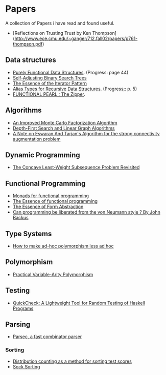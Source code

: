 # Papers

A collection of Papers i have read and found useful.

* [Reflections on Trusting Trust by Ken Thompson]  (http://www.ece.cmu.edu/~ganger/712.fall02/papers/p761-thompson.pdf)

## Data structures
* [Purely Functional Data Structures](http://www.cs.cmu.edu/~rwh/theses/okasaki.pdf). (Progress: page 44)
* [Self-Adjusting Binary Search Trees](https://www.cs.cmu.edu/~sleator/papers/self-adjusting.pdf)
* [The Essence of the Iterator Pattern](https://www.cs.ox.ac.uk/jeremy.gibbons/publications/iterator.pdf)
* [Alias Types for Recursive Data Structures](https://www.cs.princeton.edu/~dpw/papers/alias-recursion.pdf). (Progress;: p. 5)
* [FUNCTIONAL PEARL : The Zipper](https://www.st.cs.uni-saarland.de/edu/seminare/2005/advanced-fp/docs/huet-zipper.pdf).

## Algorithms 
* [An Improved Monte Carlo Factorization Algorithm](http://maths-people.anu.edu.au/~brent/pd/rpb051i.pdf)
* [Depth-First Search and Linear Graph Algorithms](https://rjlipton.files.wordpress.com/2009/10/dfs1971.pdf)
* [A Note on Eswaran And Tarjan's Algorithm for the strong connectivity augmentation problem](http://www.springer.com/cda/content/document/cda_downloaddocument/9780387235288-c2.pdf?SGWID=0-0-45-326589-p35140574)

## Dynamic Programming
* [The Concave Least-Weight Subsequence Problem Revisited](http://www.cs.ust.hk/mjg_lib/bibs/DPSu/DPSu.Files/Wi88.PDF)

## Functional Programming
* [Monads for functional programming](http://homepages.inf.ed.ac.uk/wadler/papers/marktoberdorf/baastad.pdf)
* [The Essence of functional programming](http://www.eliza.ch/doc/wadler92essence_of_FP.pdf)
* [The Essence of Form Abstraction](http://groups.inf.ed.ac.uk/links/papers/formlets-essence.pdf)
* [Can programming be liberated from the von Neumann style ? By John Backus](http://worrydream.com/refs/Backus-CanProgrammingBeLiberated.pdf)

## Type Systems
* [How to make ad-hoc polymorphism less ad hoc](http://www.cse.iitk.ac.in/users/karkare/courses/2010/cs653/Papers/ad-hoc-polymorphism.pdf)

## Polymorphism
* [Practical Variable-Arity Polymorphism](http://www.ccs.neu.edu/racket/pubs/esop09-sthf.pdf)

## Testing 
* [QuickCheck: A Lightweight Tool for Random Testing of Haskell Programs](https://www.eecs.northwestern.edu/~robby/courses/395-495-2009-fall/quick.pdf)

## Parsing 
* [Parsec, a fast combinator parser](http://research.microsoft.com/en-us/um/people/daan/download/parsec/parsec-letter.pdf)

### Sorting 
* [Distribution counting as a method for sorting test scores](http://download.springer.com/static/pdf/870/art%253A10.3758%252FBF03200958.pdf?originUrl=http%3A%2F%2Flink.springer.com%2Farticle%2F10.3758%2FBF03200958&token2=exp=1486891254~acl=%2Fstatic%2Fpdf%2F870%2Fart%25253A10.3758%25252FBF03200958.pdf%3ForiginUrl%3Dhttp%253A%252F%252Flink.springer.com%252Farticle%252F10.3758%252FBF03200958*~hmac=722f20ede50b0a837ce1b6a79adf4f2731e6a0e3e5f46a653bf0f5bfedede8cd)
* [Sock Sorting](http://citeseerx.ist.psu.edu/viewdoc/download?doi=10.1.1.178.4654&rep=rep1&type=pdf)
